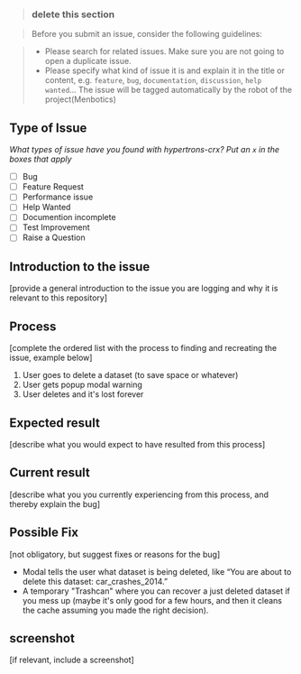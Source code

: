 > ### delete this section

> Before you submit an issue, consider the following guidelines:

> - Please search for related issues. Make sure you are not going to open a duplicate issue.
> - Please specify what kind of issue it is and explain it in the title or content, e.g. `feature`, `bug`, `documentation`, `discussion`, `help wanted`... The issue will be tagged automatically by the robot of the project(Menbotics)

## Type of Issue

_What types of issue have you found with hypertrons-crx?_
_Put an `x` in the boxes that apply_

- [ ] Bug
- [ ] Feature Request
- [ ] Performance issue
- [ ] Help Wanted
- [ ] Documention incomplete
- [ ] Test Improvement
- [ ] Raise a Question

## Introduction to the issue

[provide a general introduction to the issue you are logging and why it is relevant to this repository]

## Process

[complete the ordered list with the process to finding and recreating the issue, example below]

1. User goes to delete a dataset (to save space or whatever)
2. User gets popup modal warning
3. User deletes and it's lost forever

## Expected result

[describe what you would expect to have resulted from this process]

## Current result

[describe what you you currently experiencing from this process, and thereby explain the bug]

## Possible Fix

[not obligatory, but suggest fixes or reasons for the bug]

- Modal tells the user what dataset is being deleted, like “You are about to delete this dataset: car_crashes_2014.”
- A temporary "Trashcan" where you can recover a just deleted dataset if you mess up (maybe it's only good for a few hours, and then it cleans the cache assuming you made the right decision).

## screenshot

[if relevant, include a screenshot]

